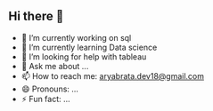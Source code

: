 ## Hi there 👋




- 🔭 I’m currently working on sql
- 🌱 I’m currently learning Data science
- 🤔 I’m looking for help with tableau
- 💬 Ask me about ...
- 📫 How to reach me: aryabrata.dev18@gmail.com
- 😄 Pronouns: ...
- ⚡ Fun fact: ...

